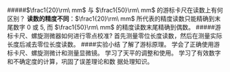 #####$\frac1{20}\rm\ mm$ 与 $\frac1{50}\rm\ mm$ 的游标卡尺在读数上有何区别？
**读数的精度不同**：$\frac1{20}\rm\ mm$ 所代表的精度读数只能精确到末尾数字 $0$ 或 $5,$ 而 $\frac1{50}\rm\ mm$ 的精度读数末尾精确到偶数。
#####游标卡尺、螺旋测微器如何进行零点校准?
首先测量零位长度读数，然后在测量实际长度后减去零位长度读数。
####实验小结
了解了游标原理。
学会了正确使用游标卡尺、螺旋测微计和测量显微镜。
学习了天平的调整和使用。
学习了有效数字和不确定度的计算，巩固了误差理论和数
据处理知识。